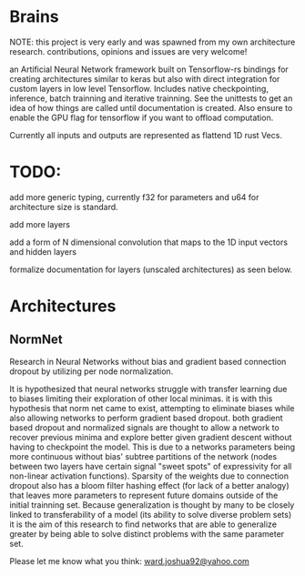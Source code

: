 # Brains
NOTE: this project is very early and was spawned from my own architecture research. contributions, opinions and issues are very welcome!

an Artificial Neural Network framework built on Tensorflow-rs bindings for creating architectures similar to keras but also with direct integration for custom layers in low level Tensorflow. Includes native checkpointing, inference, batch trainning and iterative trainning. See the unittests to get an idea of how things are called until documentation is created. Also ensure to enable the GPU flag for tensorflow if you want to offload computation.

Currently all inputs and outputs are represented as flattend 1D rust Vecs.

# TODO: 

add more generic typing, currently f32 for parameters and u64 for architecture size is standard.

add more layers

add a form of N dimensional convolution that maps to the 1D input vectors and hidden layers 

formalize documentation for layers (unscaled architectures) as seen below.

# Architectures
## NormNet
Research in Neural Networks without bias and gradient based connection dropout by utilizing per node normalization.

It is hypothesized that neural networks struggle with transfer learning due to biases limiting their exploration of other local minimas.
it is with this hypothesis that norm net came to exist, attempting to eliminate biases while also allowing networks to perform gradient based dropout.
both gradient based dropout and normalized signals are thought to allow a network to recover previous minima and explore better given gradient descent 
without having to checkpoint the model. This is due to a networks parameters being more continuous without bias' subtree partitions of the network 
(nodes between two layers have certain signal "sweet spots" of expressivity for all non-linear activation functions).
Sparsity of the weights due to connection dropout also has a bloom filter hashing effect (for lack of a better analogy) that leaves more parameters to represent 
future domains outside of the initial trainning set.
Because generalization is thought by many to be closely linked to transferability of a model (its ability to solve diverse problem sets) it is the aim 
of this research to find networks that are able to generalize greater by being able to solve distinct problems with the same parameter set.


Please let me know what you think: ward.joshua92@yahoo.com
